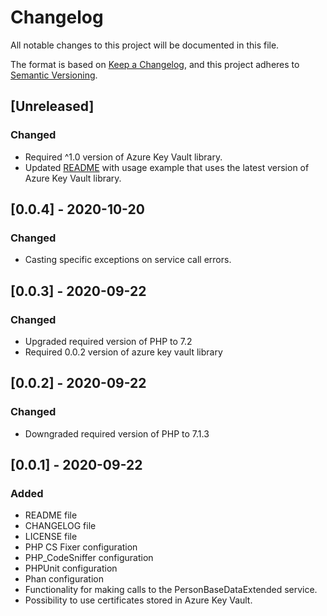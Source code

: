 # Changelog
All notable changes to this project will be documented in this file.

The format is based on [Keep a Changelog](https://keepachangelog.com/en/1.0.0/),
and this project adheres to [Semantic Versioning](https://semver.org/spec/v2.0.0.html).

## [Unreleased]

### Changed
- Required ^1.0 version of Azure Key Vault library.
- Updated [README](README.md) with usage example that uses the latest version of Azure Key Vault library.

## [0.0.4] - 2020-10-20
### Changed
- Casting specific exceptions on service call errors.

## [0.0.3] - 2020-09-22
### Changed
- Upgraded required version of PHP to 7.2
- Required 0.0.2 version of azure key vault library

## [0.0.2] - 2020-09-22
### Changed
- Downgraded required version of PHP to 7.1.3

## [0.0.1] - 2020-09-22
### Added
- README file
- CHANGELOG file
- LICENSE file
- PHP CS Fixer configuration
- PHP_CodeSniffer configuration
- PHPUnit configuration
- Phan configuration
- Functionality for making calls to the PersonBaseDataExtended service.
- Possibility to use certificates stored in Azure Key Vault.
